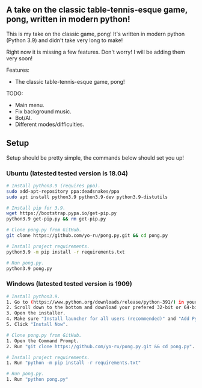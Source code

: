 ## A take on the classic table-tennis-esque game, pong, written in modern python!

This is my take on the classic game, pong!
It's written in modern python (Python 3.9) and didn't take very long to make!

Right now it is missing a few features. Don't worry! I will be adding them very soon!

Features:
- The classic table-tennis-esque game, pong!

TODO:
- Main menu.
- Fix background music.
- Bot/AI.
- Different modes/difficulties.

## Setup

Setup should be pretty simple, the commands below should set you up!

### Ubuntu (latested tested version is 18.04)
```sh
# Install python3.9 (requires ppa).
sudo add-apt-repository ppa:deadsnakes/ppa
sudo apt install python3.9 python3.9-dev python3.9-distutils

# Install pip for 3.9.
wget https://bootstrap.pypa.io/get-pip.py
python3.9 get-pip.py && rm get-pip.py

# Clone pong.py from GitHub.
git clone https://github.com/yo-ru/pong.py.git && cd pong.py

# Install project requirements.
python3.9 -m pip install -r requirements.txt

# Run pong.py.
python3.9 pong.py
```

### Windows (latested tested version is 1909)
```sh
# Install python3.9.
1. Go to (https://www.python.org/downloads/release/python-391/) in your favorite browser.
2. Scroll down to the bottom and download your prefered 32-bit or 64-bit version of the Windows installer.
3. Open the installer.
4. Make sure "Install launcher for all users (recommended)" and "Add Python X.X to PATH" are both selected.
5. Click "Install Now".

# Clone pong.py from GitHub.
1. Open the Command Prompt.
2. Run "git clone https://github.com/yo-ru/pong.py.git && cd pong.py".

# Install project requirements.
1. Run "python -m pip install -r requirements.txt"

# Run pong.py.
1. Run "python pong.py"
```
